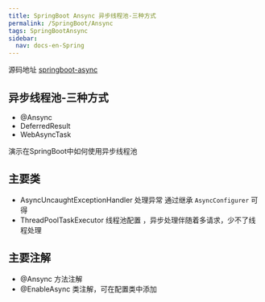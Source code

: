 ```yaml
---
title: SpringBoot Ansync 异步线程池-三种方式
permalink: /SpringBoot/Ansync
tags: SpringBootAnsync
sidebar:
  nav: docs-en-Spring
---
```

源码地址
[springboot-async](https://github.com/minplemon/springboot-buckets/tree/master/springboot-async)


## 异步线程池-三种方式
- @Ansync
- DeferredResult
- WebAsyncTask

演示在SpringBoot中如何使用异步线程池

## 主要类
- AsyncUncaughtExceptionHandler 处理异常 通过继承 `AsyncConfigurer` 可得
- ThreadPoolTaskExecutor 线程池配置 ，异步处理伴随着多请求，少不了线程处理

## 主要注解
- @Ansync 方法注解
- @EnableAsync 类注解，可在配置类中添加
